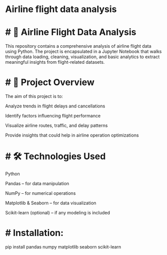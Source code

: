 # Airline flight data analysis

# # 🛫 Airline Flight Data Analysis
This repository contains a comprehensive analysis of airline flight data using Python. The project is encapsulated in a Jupyter Notebook that walks through data loading, cleaning, visualization, and basic analytics to extract meaningful insights from flight-related datasets.

# # 📌 Project Overview
The aim of this project is to:

Analyze trends in flight delays and cancellations

Identify factors influencing flight performance

Visualize airline routes, traffic, and delay patterns

Provide insights that could help in airline operation optimizations

# # 🛠️ Technologies Used
Python

Pandas – for data manipulation

NumPy – for numerical operations

Matplotlib & Seaborn – for data visualization

Scikit-learn (optional) – if any modeling is included

# # Installation:

pip install pandas numpy matplotlib seaborn scikit-learn
